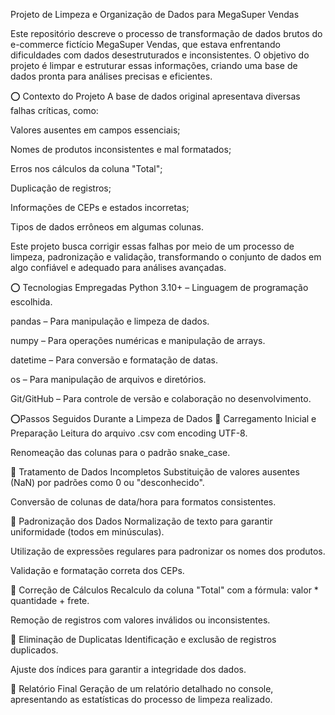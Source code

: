Projeto de Limpeza e Organização de Dados para MegaSuper Vendas

Este repositório descreve o processo de transformação de dados brutos do e-commerce fictício MegaSuper Vendas, que estava enfrentando dificuldades com dados desestruturados e inconsistentes. O objetivo do projeto é limpar e estruturar essas informações, criando uma base de dados pronta para análises precisas e eficientes.

⭕ Contexto do Projeto
A base de dados original apresentava diversas falhas críticas, como:

Valores ausentes em campos essenciais;

Nomes de produtos inconsistentes e mal formatados;

Erros nos cálculos da coluna "Total";

Duplicação de registros;

Informações de CEPs e estados incorretas;

Tipos de dados errôneos em algumas colunas.

Este projeto busca corrigir essas falhas por meio de um processo de limpeza, padronização e validação, transformando o conjunto de dados em algo confiável e adequado para análises avançadas.

⭕ Tecnologias Empregadas
Python 3.10+ – Linguagem de programação escolhida.

pandas – Para manipulação e limpeza de dados.

numpy – Para operações numéricas e manipulação de arrays.

datetime – Para conversão e formatação de datas.

os – Para manipulação de arquivos e diretórios.

Git/GitHub – Para controle de versão e colaboração no desenvolvimento.

⭕Passos Seguidos Durante a Limpeza de Dados
🔹 Carregamento Inicial e Preparação
Leitura do arquivo .csv com encoding UTF-8.

Renomeação das colunas para o padrão snake_case.

🔹 Tratamento de Dados Incompletos
Substituição de valores ausentes (NaN) por padrões como 0 ou "desconhecido".

Conversão de colunas de data/hora para formatos consistentes.

🔹 Padronização dos Dados
Normalização de texto para garantir uniformidade (todos em minúsculas).

Utilização de expressões regulares para padronizar os nomes dos produtos.

Validação e formatação correta dos CEPs.

🔹 Correção de Cálculos
Recalculo da coluna "Total" com a fórmula: valor * quantidade + frete.

Remoção de registros com valores inválidos ou inconsistentes.

🔹 Eliminação de Duplicatas
Identificação e exclusão de registros duplicados.

Ajuste dos índices para garantir a integridade dos dados.

🔹 Relatório Final
Geração de um relatório detalhado no console, apresentando as estatísticas do processo de limpeza realizado.
